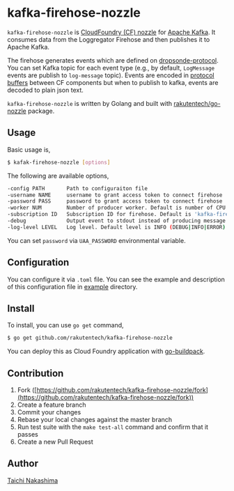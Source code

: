 # kafka-firehose-nozzle

`kafka-firehose-nozzle` is [CloudFoundry (CF) nozzle](https://docs.cloudfoundry.org/loggregator/architecture.html#nozzles) for [Apache Kafka](http://kafka.apache.org/). It consumes data from the Loggregator Firehose and then publishes it to Apache Kafka. 

The firehose generates events which are defined on [dropsonde-protocol](https://github.com/cloudfoundry/dropsonde-protocol). You can set Kafka topic for each event type (e.g., by default, `LogMessage` events are publish to `log-message` topic). Events are encoded in [protocol buffers](https://developers.google.com/protocol-buffers/) between CF components but when to publish to kafka, events are decoded to plain json text.

`kafka-firehose-nozzle` is written by Golang and built with [rakutentech/go-nozzle](https://github.com/rakutentech/go-nozzle) package. 

## Usage

Basic usage is,

```bash
$ kafak-firehose-nozzle [options]
```

The following are available options,

```bash
-config PATH       Path to configuraiton file
-username NAME     username to grant access token to connect firehose
-password PASS     password to grant access token to connect firehose
-worker NUM        Number of producer worker. Default is number of CPU core
-subscription ID   Subscription ID for firehose. Default is 'kafka-firehose-nozzle'
-debug             Output event to stdout instead of producing message to kafka
-log-level LEVEL   Log level. Default level is INFO (DEBUG|INFO|ERROR)
```

You can set `password` via `UAA_PASSWORD` environmental variable.

## Configuration

You can configure it via `.toml` file. You can see the example and description of this configuration file in [example](/example) directory. 

## Install

To install, you can use `go get` command,

```bash
$ go get github.com/rakutentech/kafka-firehose-nozzle
```

You can deploy this as Cloud Foundry application with [go-buildpack](https://github.com/cloudfoundry/go-buildpack). 

## Contribution

1. Fork ([https://github.com/rakutentech/kafka-firehose-nozzle/fork](https://github.com/rakutentech/kafka-firehose-nozzle/fork))
1. Create a feature branch
1. Commit your changes
1. Rebase your local changes against the master branch
1. Run test suite with the `make test-all` command and confirm that it passes
1. Create a new Pull Request

## Author

[Taichi Nakashima](https://github.com/tcnksm)
